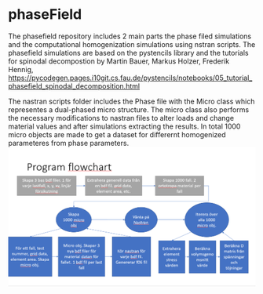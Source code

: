 # phaseField
The phasefield repository includes 2 main parts the phase filed simulations and the computational homogenization simulations using nstran scripts.
The phasefield simulations are based on the pystencils library and the tutorials for spinodal decompostion by Martin Bauer, Markus Holzer, Frederik Hennig, https://pycodegen.pages.i10git.cs.fau.de/pystencils/notebooks/05_tutorial_phasefield_spinodal_decomposition.html

The nastran scripts folder includes the Phase file with the Micro class which representes a dual-phased micro structure.
The micro class also performs the necessary modifications to nastran files to alter loads and change material values and after simulations extracting the results.
In total 1000 micro objects are made to get a dataset for differernt homogenized parameteres from phase parameters. 
![Alt text](/prog_flow_chart.PNG "Flowchart")
